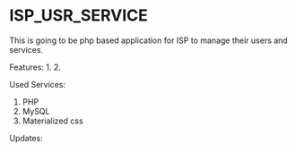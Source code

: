 # ISP_USR_SERVICE
This is going to be php based application for ISP to manage their users and services. 


Features:
1. 
2. 


Used Services:
1. PHP
2. MySQL
3. Materialized css



Updates:


